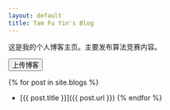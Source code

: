 ```yaml
---
layout: default
title: Tam Fu Yin's Blog
---
```


这是我的个人博客主页。主要发布算法竞赛内容。


<button id="uploadBtn">上传博客</button>

<script>
document.getElementById("uploadBtn").onclick = async () => {
  const res = await fetch("https://github-pages-worker.tamfuyin.workers.dev/", {
    method: "POST",
    headers: { "Content-Type": "application/json" },
    body: JSON.stringify({ message: "Update from button" })
  });
  const text = await res.text();
  alert(text);
};
</script>




{% for post in site.blogs %}
- [{{ post.title }}]({{ post.url }})
{% endfor %}